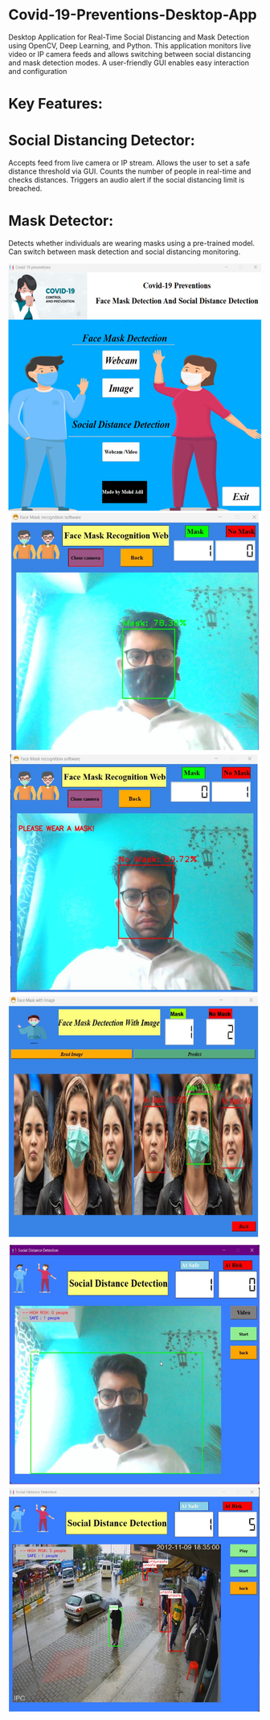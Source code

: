 # Covid-19-Preventions-Desktop-App
Desktop Application for Real-Time Social Distancing and Mask Detection using OpenCV, Deep Learning, and Python. This application monitors live video or IP camera feeds and allows switching between social distancing and mask detection modes. A user-friendly GUI enables easy interaction and configuration
# Key Features:
# Social Distancing Detector:

Accepts feed from live camera or IP stream.
Allows the user to set a safe distance threshold via GUI.
Counts the number of people in real-time and checks distances.
Triggers an audio alert if the social distancing limit is breached.

# Mask Detector:

Detects whether individuals are wearing masks using a pre-trained model.
Can switch between mask detection and social distancing monitoring.

![The main window of this application](https://github.com/mohdadil1/Covid-19-Preventions-Desktop-App/blob/1b919b77a0bb3f1a10056493ae7b6863db8d9a52/images/Screenshot%202024-11-12%20023639.png)
![Face Mask Detection in webcam stream](https://github.com/mohdadil1/Covid-19-Preventions-Desktop-App/blob/fd8d06bcb17eabe0454cbd890d07aaad0adbc6ee/maskweb.png)
![ No Mask ](https://github.com/mohdadil1/Covid-19-Preventions-Desktop-App/blob/befed6eb22c787f6e9c2a484f77f8b21d936d213/images/Screenshot%202024-11-12%20023843.png)
![Face Mask Detection with images](https://github.com/mohdadil1/Covid-19-Preventions-Desktop-App/blob/b52bd7b8ac80d24ac0d82ee9813cacf77f65f8b3/images/Screenshot%202024-11-12%20023919.png)
![Social Distance Detection in Webcam stream](https://github.com/mohdadil1/Covid-19-Preventions-Desktop-App/blob/b52bd7b8ac80d24ac0d82ee9813cacf77f65f8b3/images/Screenshot%202024-11-12%20023948.png)
![Social Distance in Video ](https://github.com/mohdadil1/Covid-19-Preventions-Desktop-App/blob/b52bd7b8ac80d24ac0d82ee9813cacf77f65f8b3/images/Screenshot%202024-11-12%20024019.png)


